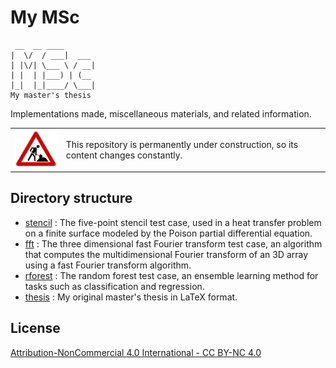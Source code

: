 # My MSc

     __  __ ____
    |  \/  / ___|  ___
    | |\/| \___ \ / __|
    | |  | |___) | (__
    |_|  |_|____/ \___|
    My master's thesis

Implementations made, miscellaneous materials, and related information.

<table>
    <tr>
        <td><img src="img/construction.gif"></td>
        <td>This repository is permanently under construction, so its content changes constantly.</td>
    </tr>
</table>


## Directory structure

- [stencil][L1] : The five-point stencil test case, used in a heat transfer problem on a finite surface modeled by the Poison partial differential equation.                                         
- [fft][L2] : The three dimensional fast Fourier transform test case, an algorithm that computes the multidimensional Fourier transform of an 3D array using a fast Fourier transform algorithm.
- [rforest][L3] : The random forest test case, an ensemble learning method for tasks such as classification and regression.
- [thesis][L4] : My original master's thesis in LaTeX format.


## License

[Attribution-NonCommercial 4.0 International - CC BY-NC 4.0](https://creativecommons.org/licenses/by-nc/4.0/)




<!-- REFERENCES -->
[L1]: https://github.com/efurlanm/msc22/tree/main/stencil
[L2]: https://github.com/efurlanm/msc22/tree/main/fft
[L3]: https://github.com/efurlanm/msc22/tree/main/rforest
[L4]: https://github.com/efurlanm/msc22/tree/main/thesis
